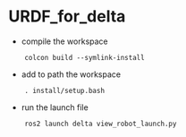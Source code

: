# URDF_for_delta

- compile the workspace
```
    colcon build --symlink-install
```
- add to path the workspace
```
    . install/setup.bash
```
- run the launch file
```
    ros2 launch delta view_robot_launch.py
```
